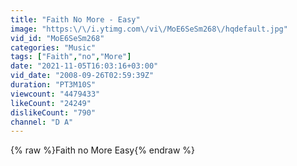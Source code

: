 ```yaml
---
title: "Faith No More - Easy"
image: "https:\/\/i.ytimg.com\/vi\/MoE6SeSm268\/hqdefault.jpg"
vid_id: "MoE6SeSm268"
categories: "Music"
tags: ["Faith","no","More"]
date: "2021-11-05T16:03:16+03:00"
vid_date: "2008-09-26T02:59:39Z"
duration: "PT3M10S"
viewcount: "4479433"
likeCount: "24249"
dislikeCount: "790"
channel: "D A"
---
```

{% raw %}Faith no More Easy{% endraw %}
